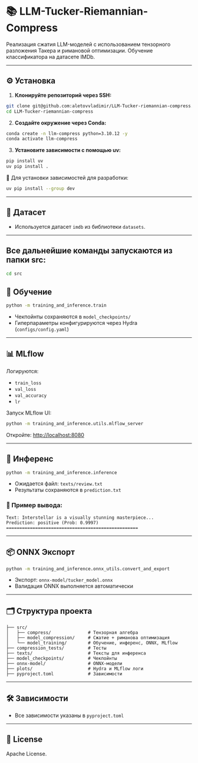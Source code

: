 # 📚 LLM-Tucker-Riemannian-Compress

Реализация сжатия LLM-моделей с использованием тензорного разложения Такера и римановой оптимизации. Обучение классификатора на датасете IMDb.

---

## ⚙️ Установка

1. **Клонируйте репозиторий через SSH:**

```bash
git clone git@github.com:aletovvladimir/LLM-Tucker-riemannian-compress.git
cd LLM-Tucker-riemannian-compress
```

2. **Создайте окружение через Conda:**

```bash
conda create -n llm-compress python=3.10.12 -y
conda activate llm-compress
```

3. **Установите зависимости с помощью uv:**

```bash
pip install uv
uv pip install .
```

📌 Для установки зависимостей для разработки:

```bash
uv pip install --group dev
```

---

## 📂 Датасет

* Используется датасет `imdb` из библиотеки `datasets`.

---

## Все дальнейшие команды запускаются из папки src:
```bash
cd src
```

## 🏃 Обучение

```bash
python -m training_and_inference.train
```

* Чекпойнты сохраняются в `model_checkpoints/`
* Гиперпараметры конфигурируются через Hydra (`configs/config.yaml`)

---

## 📊 MLflow

Логируются:

* `train_loss`
* `val_loss`
* `val_accuracy`
* `lr`

Запуск MLflow UI:

```bash
python -m training_and_inference.utils.mlflow_server
```

Откройте: [http://localhost:8080](http://localhost:8080)

---

## 🧠 Инференс

```bash
python -m training_and_inference.inference
```

* Ожидается файл: `texts/review.txt`
* Результаты сохраняются в `prediction.txt`

### 💬 Пример вывода:

```
Text: Interstellar is a visually stunning masterpiece...
Prediction: positive (Prob: 0.9997)
==================================================
```

---

## 📦 ONNX Экспорт

```bash
python -m training_and_inference.onnx_utils.convert_and_export
```

* Экспорт: `onnx-model/tucker_model.onnx`
* Валидация ONNX выполняется автоматически

---

## 🗂️ Структура проекта

```
├── src/
│   ├── compress/              # Тензорная алгебра
│   ├── model_compression/     # Сжатие + риманова оптимизация
│   └── model_training/        # Обучение, инференс, ONNX, MLflow
├── compression_tests/         # Тесты
├── texts/                     # Тексты для инференса
├── model_checkpoints/         # Чекпойнты
├── onnx-model/                # ONNX-модели
├── plots/                     # Hydra и MLflow логи
├── pyproject.toml             # Зависимости
```

---

## 🛠️ Зависимости

* Все зависимости указаны в `pyproject.toml`

---

## 📝 License

Apache License.
